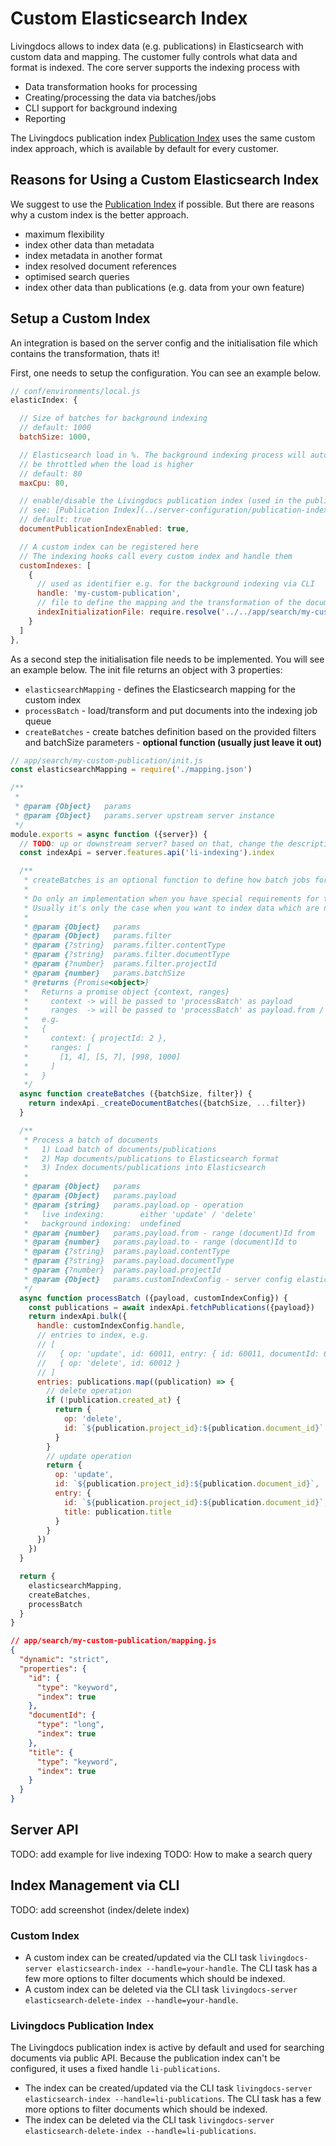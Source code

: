 # Custom Elasticsearch Index

Livingdocs allows to index data (e.g. publications) in Elasticsearch with custom data and mapping. The customer fully controls what data and format is indexed. The core server supports the indexing process with
- Data transformation hooks for processing
- Creating/processing the data via batches/jobs
- CLI support for background indexing
- Reporting

The Livingdocs publication index [Publication Index](../server-configuration/publication-index.md) uses the same custom index approach, which is available by default for every customer.

## Reasons for Using a Custom Elasticsearch Index

We suggest to use the [Publication Index](../server-configuration/publication-index.md) if possible. But there are reasons why a custom index is the better approach.

- maximum flexibility
- index other data than metadata
- index metadata in another format
- index resolved document references
- optimised search queries
- index other data than publications (e.g. data from your own feature)

## Setup a Custom Index

An integration is based on the server config and the initialisation file which contains the transformation, thats it!

First, one needs to setup the configuration. You can see an example below.

```js
// conf/environments/local.js
elasticIndex: {

  // Size of batches for background indexing
  // default: 1000
  batchSize: 1000,

  // Elasticsearch load in %. The background indexing process will automatically
  // be throttled when the load is higher
  // default: 80
  maxCpu: 80,

  // enable/disable the Livingdocs publication index (used in the public API for search requests)
  // see: [Publication Index](../server-configuration/publication-index.md)
  // default: true
  documentPublicationIndexEnabled: true,

  // A custom index can be registered here
  // The indexing hooks call every custom index and handle them
  customIndexes: [
    {
      // used as identifier e.g. for the background indexing via CLI
      handle: 'my-custom-publication',
      // file to define the mapping and the transformation of the documents
      indexInitializationFile: require.resolve('../../app/search/my-custom-publication/init.js')
    }
  ]
},
```

As a second step the initialisation file needs to be implemented. You will see an example below.
The init file returns an object with 3 properties:
- `elasticsearchMapping` - defines the Elasticsearch mapping for the custom index
- `processBatch` - load/transform and put documents into the indexing job queue
- `createBatches` - create batches definition based on the provided filters and batchSize parameters - **optional function (usually just leave it out)**

```js
// app/search/my-custom-publication/init.js
const elasticsearchMapping = require('./mapping.json')

/**
 *
 * @param {Object}   params
 * @param {Object}   params.server upstream server instance
 */
module.exports = async function ({server}) {
  // TODO: up or downstream server? based on that, change the description
  const indexApi = server.features.api('li-indexing').index

  /**
   * createBatches is an optional function to define how batch jobs for indexing are created
   *
   * Do only an implementation when you have special requirements for the context and ranges
   * Usually it's only the case when you want to index data which are not related to publications
   *
   * @param {Object}   params
   * @param {Object}   params.filter
   * @param {?string}  params.filter.contentType
   * @param {?string}  params.filter.documentType
   * @param {?number}  params.filter.projectId
   * @param {number}   params.batchSize
   * @returns {Promise<object>}
   *   Returns a promise object {context, ranges}
   *     context -> will be passed to 'processBatch' as payload
   *     ranges  -> will be passed to 'processBatch' as payload.from / payload.to
   *   e.g.
   *   {
   *     context: { projectId: 2 },
   *     ranges: [
   *       [1, 4], [5, 7], [998, 1000]
   *     ]
   *   }
   */
  async function createBatches ({batchSize, filter}) {
    return indexApi._createDocumentBatches({batchSize, ...filter})
  }

  /**
   * Process a batch of documents
   *   1) Load batch of documents/publications
   *   2) Map documents/publications to Elasticsearch format
   *   3) Index documents/publications into Elasticsearch
   *
   * @param {Object}   params
   * @param {Object}   params.payload
   * @param {string}   params.payload.op - operation
   *   live indexing:        either 'update' / 'delete'
   *   background indexing:  undefined
   * @param {number}   params.payload.from - range (document)Id from
   * @param {number}   params.payload.to - range (document)Id to
   * @param {?string}  params.payload.contentType
   * @param {?string}  params.payload.documentType
   * @param {?number}  params.payload.projectId
   * @param {Object}   params.customIndexConfig - server config elasticIndex.customIndexes[{}]
   */
  async function processBatch ({payload, customIndexConfig}) {
    const publications = await indexApi.fetchPublications({payload})
    return indexApi.bulk({
      handle: customIndexConfig.handle,
      // entries to index, e.g.
      // [
      //   { op: 'update', id: 60011, entry: { id: 60011, documentId: 60011, title: 'test' } },
      //   { op: 'delete', id: 60012 }
      // ]
      entries: publications.map((publication) => {
        // delete operation
        if (!publication.created_at) {
          return {
            op: 'delete',
            id: `${publication.project_id}:${publication.document_id}`
          }
        }
        // update operation
        return {
          op: 'update',
          id: `${publication.project_id}:${publication.document_id}`,
          entry: {
            id: `${publication.project_id}:${publication.document_id}`,
            title: publication.title
          }
        }
      })
    })
  }

  return {
    elasticsearchMapping,
    createBatches,
    processBatch
  }
}
```

```json
// app/search/my-custom-publication/mapping.js
{
  "dynamic": "strict",
  "properties": {
    "id": {
      "type": "keyword",
      "index": true
    },
    "documentId": {
      "type": "long",
      "index": true
    },
    "title": {
      "type": "keyword",
      "index": true
    }
  }
}
```


## Server API

TODO: add example for live indexing
TODO: How to make a search query


## Index Management via CLI

TODO: add screenshot (index/delete index)

### Custom Index

- A custom index can be created/updated via the CLI task `livingdocs-server elasticsearch-index --handle=your-handle`. The CLI task has a few more options to filter documents which should be indexed.
- A custom index can be deleted via the CLI task `livingdocs-server elasticsearch-delete-index --handle=your-handle`.

### Livingdocs Publication Index

The Livingdocs publication index is active by default and used for searching documents via public API. Because the publication index can't be configured, it uses a fixed handle `li-publications`.

- The index can be created/updated via the CLI task `livingdocs-server elasticsearch-index --handle=li-publications`. The CLI task has a few more options to filter documents which should be indexed.
- The index can be deleted via the CLI task `livingdocs-server elasticsearch-delete-index --handle=li-publications`.
